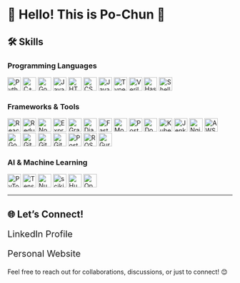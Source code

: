 # 👋 Hello! This is Po-Chun 🎉

## 🛠️ Skills  

### **Programming Languages**  
<span>
  <img src="https://img.shields.io/badge/Python-3776AB?style=flat&logo=python&logoColor=white" alt="Python" height="30px">  
  <img src="https://img.shields.io/badge/C++-00599C?style=flat&logo=c%2B%2B&logoColor=white" alt="C++" height="30px">  
  <img src="https://img.shields.io/badge/Go-00ADD8?style=flat&logo=go&logoColor=white" alt="Go" height="30px">  
  <img src="https://img.shields.io/badge/Java-007396?style=flat&logo=java&logoColor=white" alt="Java" height="30px">  
  <img src="https://img.shields.io/badge/HTML5-E34F26?style=flat&logo=html5&logoColor=white" alt="HTML" height="30px">  
  <img src="https://img.shields.io/badge/CSS3-1572B6?style=flat&logo=css3&logoColor=white" alt="CSS" height="30px">  
  <img src="https://img.shields.io/badge/JavaScript-F7DF1E?style=flat&logo=javascript&logoColor=black" alt="JavaScript" height="30px">  
  <img src="https://img.shields.io/badge/TypeScript-007ACC?style=flat&logo=typescript&logoColor=white" alt="TypeScript" height="30px"> 
  <img src="https://img.shields.io/badge/Verilog-FF6600?style=flat&logoColor=white" alt="Verilog" height="30px">  
  <img src="https://img.shields.io/badge/Haskell-5D4F85?style=flat&logo=haskell&logoColor=white" alt="Haskell" height="30px">  
  <img src="https://img.shields.io/badge/Shell_Scripting-4EAA25?style=flat&logo=gnu-bash&logoColor=white" alt="Shell Scripting" height="30px">  
</span>

### **Frameworks & Tools**  
<span>
  <img src="https://img.shields.io/badge/React-61DAFB?style=flat&logo=react&logoColor=black" alt="React" height="30px">  
  <img src="https://img.shields.io/badge/Redux-764ABC?style=flat&logo=redux&logoColor=white" alt="Redux" height="30px"> 
  <img src="https://img.shields.io/badge/Node.js-339933?style=flat&logo=node.js&logoColor=white" alt="Node.js" height="30px">  
  <img src="https://img.shields.io/badge/Express.js-000000?style=flat&logo=express&logoColor=white" alt="Express.js" height="30px">  
  <img src="https://img.shields.io/badge/GraphQL-E10098?style=flat&logo=graphql&logoColor=white" alt="GraphQL" height="30px"> 
  <img src="https://img.shields.io/badge/Django-092E20?style=flat&logo=django&logoColor=white" alt="Django" height="30px">  
  <img src="https://img.shields.io/badge/FastAPI-009688?style=flat&logo=fastapi&logoColor=white" alt="FastAPI" height="30px"> 
  <img src="https://img.shields.io/badge/MongoDB-47A248?style=flat&logo=mongodb&logoColor=white" alt="MongoDB" height="30px">  
  <img src="https://img.shields.io/badge/PostgreSQL-4169E1?style=flat&logo=postgresql&logoColor=white" alt="PostgreSQL" height="30px">
  <img src="https://img.shields.io/badge/Docker-2496ED?style=flat&logo=docker&logoColor=white" alt="Docker" height="30px">  
  <img src="https://img.shields.io/badge/Kubernetes-326CE5?style=flat&logo=kubernetes&logoColor=white" alt="Kubernetes" height="30px">  
  <img src="https://img.shields.io/badge/Jenkins-D24939?style=flat&logo=jenkins&logoColor=white" alt="Jenkins" height="30px">  
  <img src="https://img.shields.io/badge/Nginx-009639?style=flat&logo=nginx&logoColor=white" alt="Nginx" height="30px">  
  <img src="https://img.shields.io/badge/AWS-232F3E?style=flat&logo=amazon-aws&logoColor=white" alt="AWS" height="30px">  
  <img src="https://img.shields.io/badge/Google_Cloud-4285F4?style=flat&logo=google-cloud&logoColor=white" alt="Google Cloud" height="30px">  
  <img src="https://img.shields.io/badge/Git-F05032?style=flat&logo=git&logoColor=white" alt="Git" height="30px">  
  <img src="https://img.shields.io/badge/GitHub-181717?style=flat&logo=github&logoColor=white" alt="GitHub" height="30px">  
  <img src="https://img.shields.io/badge/GitLab-FCA121?style=flat&logo=gitlab&logoColor=white" alt="GitLab" height="30px">  
  <img src="https://img.shields.io/badge/Postman-FF6C37?style=flat&logo=postman&logoColor=white" alt="Postman" height="30px">  
  <img src="https://img.shields.io/badge/ROS2-22314E?style=flat&logo=ros&logoColor=white" alt="ROS2" height="30px">  
  <img src="https://img.shields.io/badge/Gurobi-FF0000?style=flat&logoColor=white" alt="Gurobi" height="30px">  
</span>

### **AI & Machine Learning**  
<span>
  <img src="https://img.shields.io/badge/PyTorch-EE4C2C?style=flat&logo=pytorch&logoColor=white" alt="PyTorch" height="30px">  
  <img src="https://img.shields.io/badge/TensorFlow-FF6F00?style=flat&logo=tensorflow&logoColor=white" alt="TensorFlow" height="30px">  
  <img src="https://img.shields.io/badge/NumPy-013243?style=flat&logo=numpy&logoColor=white" alt="NumPy" height="30px">  
  <img src="https://img.shields.io/badge/scikit--learn-F7931E?style=flat&logo=scikit-learn&logoColor=white" alt="scikit-learn" height="30px">
  <img src="https://img.shields.io/badge/HuggingFace-FCBB6D?style=flat&logo=huggingface&logoColor=white" alt="Hugging Face" height="30px">
  <img src="https://img.shields.io/badge/OpenAI_API-412991?style=flat&logo=openai&logoColor=white" alt="OpenAI API" height="30px">  
</span>

---

## 🌐 Let’s Connect!  

<div align="left">
  <p style="display: flex; align-items: center; font-size: 20px;">
<!--     <img src="https://img.shields.io/badge/LinkedIn-%230077B5.svg?style=flat&logo=linkedin&logoColor=white" alt="LinkedIn Icon" height="20px"> -->
    <a href="https://www.linkedin.com/in/pochunwu2000" target="_blank" style="text-decoration:none;">LinkedIn Profile</a>
  </p>
  <p style="display: flex; align-items: center; font-size: 20px;">
<!--     <img src="https://img.shields.io/badge/GitHub-%23121011.svg?style=flat&logo=github&logoColor=white" alt="GitHub Icon" height="20px"> -->
    <a href="https://pochunwu.github.io" target="_blank" style="text-decoration:none;">Personal Website</a>
  </p>
</div>

Feel free to reach out for collaborations, discussions, or just to connect! 😊
